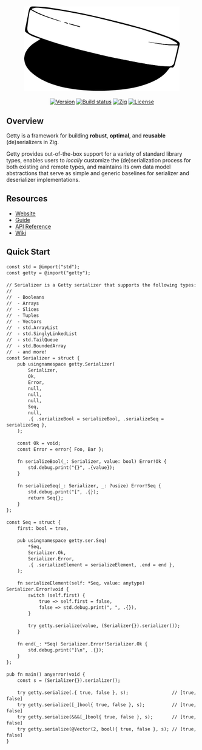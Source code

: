 <br/>

<p align="center">
  <img alt="Getty" src="https://github.com/getty-zig/logo/blob/main/getty-solid.svg" width="410px">
  <br/>
  <br/>
  <a href="https://github.com/getty-zig/getty/releases/latest"><img alt="Version" src="https://img.shields.io/github/v/release/getty-zig/getty?include_prereleases&label=version&style=flat-square"></a>
  <a href="https://github.com/getty-zig/getty/actions/workflows/ci.yml"><img alt="Build status" src="https://img.shields.io/github/workflow/status/getty-zig/getty/ci?style=flat-square" /></a>
  <a href="https://ziglang.org/download"><img alt="Zig" src="https://img.shields.io/badge/zig-master-fd9930.svg?style=flat-square"></a>
  <a href="https://github.com/getty-zig/getty/blob/main/LICENSE"><img alt="License" src="https://img.shields.io/badge/license-MIT-blue?style=flat-square"></a>
</p>

## Overview

Getty is a framework for building __robust__, __optimal__, and __reusable__ (de)serializers in Zig.

Getty provides out-of-the-box support for a variety of standard library types, enables users to _locally_ customize the (de)serialization process for both existing and remote types, and maintains its own data model abstractions that serve as simple and generic baselines for serializer and deserializer implementations.

## Resources

- [Website](https://getty.so)
- [Guide](https://getty.so/guide)
- [API Reference](https://docs.getty.so)
- [Wiki](https://github.com/getty-zig/getty/wiki)

## Quick Start

```zig
const std = @import("std");
const getty = @import("getty");

// Serializer is a Getty serializer that supports the following types:
//
//  - Booleans
//  - Arrays
//  - Slices
//  - Tuples
//  - Vectors
//  - std.ArrayList
//  - std.SinglyLinkedList
//  - std.TailQueue
//  - std.BoundedArray
//  - and more!
const Serializer = struct {
    pub usingnamespace getty.Serializer(
        Serializer,
        Ok,
        Error,
        null,
        null,
        null,
        Seq,
        null,
        .{ .serializeBool = serializeBool, .serializeSeq = serializeSeq },
    );

    const Ok = void;
    const Error = error{ Foo, Bar };

    fn serializeBool(_: Serializer, value: bool) Error!Ok {
        std.debug.print("{}", .{value});
    }

    fn serializeSeq(_: Serializer, _: ?usize) Error!Seq {
        std.debug.print("[", .{});
        return Seq{};
    }
};

const Seq = struct {
    first: bool = true,

    pub usingnamespace getty.ser.Seq(
        *Seq,
        Serializer.Ok,
        Serializer.Error,
        .{ .serializeElement = serializeElement, .end = end },
    );

    fn serializeElement(self: *Seq, value: anytype) Serializer.Error!void {
        switch (self.first) {
            true => self.first = false,
            false => std.debug.print(", ", .{}),
        }

        try getty.serialize(value, (Serializer{}).serializer());
    }

    fn end(_: *Seq) Serializer.Error!Serializer.Ok {
        std.debug.print("]\n", .{});
    }
};

pub fn main() anyerror!void {
    const s = (Serializer{}).serializer();

    try getty.serialize(.{ true, false }, s);                // [true, false]
    try getty.serialize([_]bool{ true, false }, s);          // [true, false]
    try getty.serialize(&&&[_]bool{ true, false }, s);       // [true, false]
    try getty.serialize(@Vector(2, bool){ true, false }, s); // [true, false]
}
```
